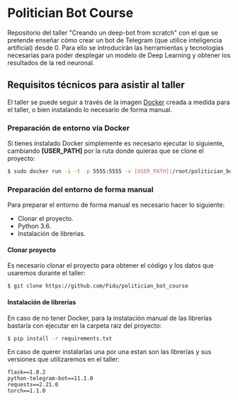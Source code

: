 # Politician Bot Course
Repositorio del taller "Creando un deep-bot from scratch" con el que se pretende enseñar 
cómo crear un bot de Telegram (que utilice inteligencia artificial) desde 0. Para ello se
introducirán las herramientas y tecnologı́as necesarias para poder desplegar un modelo de 
Deep Learning y obtener los resultados de la red neuronal.

## Requisitos técnicos para asistir al taller
El taller se puede seguir a través de la imagen [Docker](https://www.docker.com/) creada 
a medida para el taller, o bien instalando lo necesario de forma manual.

### Preparación de entorno vía Docker
Si tienes instalado Docker simplemente es necesario ejecutar lo siguiente, cambiando 
**[USER_PATH]** por la ruta donde quieras que se clone el proyecto:

```bash
$ sudo docker run -i -t -p 5555:5555 -v [USER_PATH]:/root/politician_bot_course edgarperezsampedro/politician_bot_course:latest​
```

### Preparación del entorno de forma manual
Para preparar el entorno de forma manual es necesario hacer lo siguiente:

* Clonar el proyecto.
* Python 3.6.
* Instalación de librerias.

#### Clonar proyecto
Es necesario clonar el proyecto para obtener el código y los datos que usaremos durante el taller:

```bash
$ git clone https://github.com/Fidu/politician_bot_course
```

#### Instalación de librerías
En caso de no tener Docker, para la instalación manual de las librerías bastaría con ejecutar en la carpeta raiz del proyecto:

```bash
$ pip install -r requirements.txt
```

En caso de querer instalarlas una por una estan son las librerías y sus versiones que 
utilizaremos en el taller:

```text
flask==1.0.2
python-telegram-bot==11.1.0
requests==2.21.0
torch==1.1.0
```
